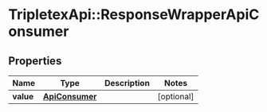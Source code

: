 # TripletexApi::ResponseWrapperApiConsumer

## Properties
Name | Type | Description | Notes
------------ | ------------- | ------------- | -------------
**value** | [**ApiConsumer**](ApiConsumer.md) |  | [optional] 



